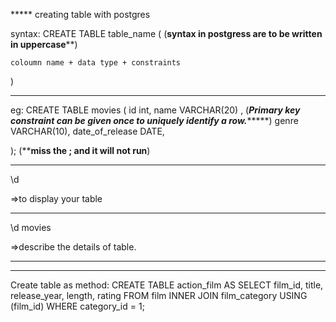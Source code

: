 ***** creating table with postgres

syntax: CREATE TABLE table_name (                             (****syntax in postgress are  to be written in uppercase******)

    coloumn name + data type + constraints
)

********************

eg: 
CREATE TABLE movies (
    id int,
    name  VARCHAR(20) ,                                  (*******Primary key constraint can be given once to uniquely identify a row.************)
    genre VARCHAR(10),
    date_of_release DATE,

);                                                       (********miss the ; and it will not run******)

***********************
\d

=>to display your table

****************************

\d movies

=>describe the details of table. 




**********************************************
**************************************************



Create table as method:
CREATE TABLE action_film AS
SELECT
    film_id,
    title,
    release_year,
    length,
    rating
FROM
    film
INNER JOIN film_category USING (film_id)
WHERE
    category_id = 1;